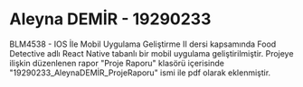 # Aleyna DEMİR - 19290233

BLM4538 - IOS İle Mobil Uygulama Geliştirme II dersi kapsamında Food Detective adlı React Native tabanlı bir mobil uygulama geliştirilmiştir. Projeye ilişkin düzenlenen rapor "Proje Raporu" klasörü içerisinde "19290233_AleynaDEMİR_ProjeRaporu" ismi ile pdf olarak eklenmiştir.
